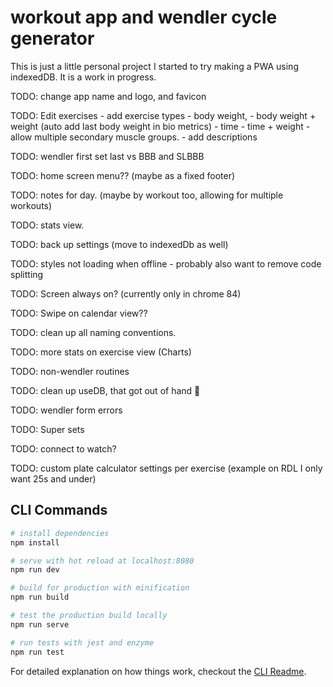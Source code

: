 # workout app and wendler cycle generator

This is just a little personal project I started to try making a PWA using indexedDB. It is a work in progress.

TODO: change app name and logo, and favicon

<!-- prettier-ignore -->
TODO: Edit exercises
    - add exercise types
        - body weight,
        - body weight + weight (auto add last body weight in bio metrics)
        - time
        - time + weight
    - allow multiple secondary muscle groups.
    - add descriptions

TODO: wendler first set last vs BBB and SLBBB

TODO: home screen menu?? (maybe as a fixed footer)

TODO: notes for day. (maybe by workout too, allowing for multiple workouts)

TODO: stats view.

TODO: back up settings (move to indexedDb as well)

TODO: styles not loading when offline - probably also want to remove code splitting

TODO: Screen always on? (currently only in chrome 84)

TODO: Swipe on calendar view??

TODO: clean up all naming conventions.

TODO: more stats on exercise view (Charts)

TODO: non-wendler routines

TODO: clean up useDB, that got out of hand 😬

TODO: wendler form errors

TODO: Super sets

TODO: connect to watch?

TODO: custom plate calculator settings per exercise (example on RDL I only want 25s and under)

## CLI Commands

```bash
# install dependencies
npm install

# serve with hot reload at localhost:8080
npm run dev

# build for production with minification
npm run build

# test the production build locally
npm run serve

# run tests with jest and enzyme
npm run test
```

For detailed explanation on how things work, checkout the [CLI Readme](https://github.com/developit/preact-cli/blob/master/README.md).
